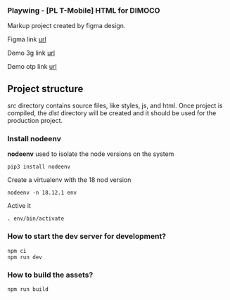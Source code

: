 ### Playwing - [PL T-Mobile] HTML for DIMOCO ###

Markup project created by figma design.


Figma link [url](https://www.figma.com/file/QYwKAQAwoG7fxvW6XRJj3M/PL-T-Mobile?type=design&node-id=1-776&mode=design&t=7CZA7GIedXAygiXN-0 "Figma link")

Demo 3g link [url](https://pw-int.github.io/game-s-t-mobile/ "Demo 3g link")

Demo otp link [url](https://pw-int.github.io/game-s-t-mobile/otp.html "Demo otp link")


## Project structure ##

*src* directory contains source files, like styles, js, and html. Once project is compiled, the *dist* directory will be created and it should be used for the production project.

### Install nodeenv ###

**nodeenv** used to isolate the node versions on the system 

    pip3 install nodeenv

Create a virtualenv with the 18 nod version

    nodeenv -n 18.12.1 env

Active it 

    . env/bin/activate

### How to start the dev server for development? ###

    npm ci
    npm run dev


### How to build the assets? ###

    npm run build

